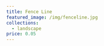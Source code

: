 ```yaml
---
title: Fence Line
featured_image: /img/fenceline.jpg
collections:
  - landscape
price: 0.05
---
```

